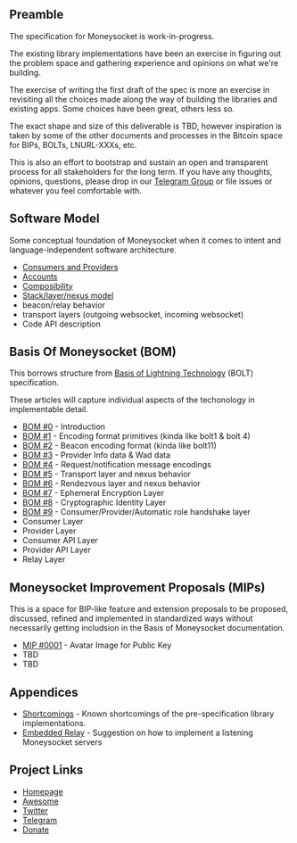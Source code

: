 Preamble
------------
The specification for Moneysocket is work-in-progress.

The existing library implementations have been an exercise in figuring out the problem space and gathering experience and opinions on what we're building.

The exercise of writing the first draft of the spec is more an exercise in revisiting all the choices made along the way of building the libraries and existing apps. Some choices have been great, others less so.

The exact shape and size of this deliverable is TBD, however inspiration is taken by some of the other documents and processes in the Bitcoin space for BIPs, BOLTs, LNURL-XXXs, etc.

This is also an effort to bootstrap and sustain an open and transparent process for all stakeholders for the long term. If you have any thoughts, opinions, questions, please drop in our [Telegram Group](https://t.me/moneysocket) or file issues or whatever you feel comfortable with.


Software Model
------------

Some conceptual foundation of Moneysocket when it comes to intent and language-independent software architecture.


* [Consumers and Providers](software-model/consumers-providers.md)
* [Accounts](software-model/accounts.md)
* [Composibility](software-model/composibility.md)
* [Stack/layer/nexus model](software-model/stack-layer-nexus.md)
* beacon/relay behavior
* transport layers (outgoing websocket, incoming websocket)
* Code API description


Basis Of Moneysocket (BOM)
-----

This borrows structure from [Basis of Lightning Technology](https://github.com/lightningnetwork/lightning-rfc/blob/master/00-introduction.md) (BOLT) specification.

These articles will capture individual aspects of the techonology in implementable detail.

* [BOM #0](00-introduction.md) - Introduction
* [BOM #1](01-encoding.md) - Encoding format primitives (kinda like bolt1 & bolt 4)
* [BOM #2](02-beacons.md) - Beacon encoding format (kinda like bolt11)
* [BOM #3](03-provider-info.md) - Provider Info data & Wad data
* [BOM #4](04-messages.md) - Request/notification message encodings
* [BOM #5](05-transport.md) - Transport layer and nexus behavior
* [BOM #6](06-rendezvous.md) - Rendezvous layer and nexus behavior
* [BOM #7](07-ephemeral.md) - Ephemeral Encryption Layer
* [BOM #8](08-identity.md) - Cryptographic Identity Layer
* [BOM #9](09-roles.md) - Consumer/Provider/Automatic role handshake layer
* Consumer Layer
* Provider Layer
* Consumer API Layer
* Provider API Layer
* Relay Layer

Moneysocket Improvement Proposals (MIPs)
-----

This is a space for BIP-like feature and extension proposals to be proposed, discussed, refined and implemented in standardized ways without necessarily getting includsion in the Basis of Moneysocket documentation.

* [MIP #0001](mips/mip-0001-avatar-image.md) - Avatar Image for Public Key
* TBD
* TBD

Appendices
------------

* [Shortcomings](appendix/shortcomings.md) - Known shortcomings of the pre-specification library implementations.
* [Embedded Relay](appendix/embedded-relay.md) - Suggestion on how to implement a listening Moneysocket servers


Project Links
-------------

- [Homepage](https://socket.money)
- [Awesome](https://github.com/moneysocket/awesome-moneysocket)
- [Twitter](https://twitter.com/moneysocket)
- [Telegram](https://t.me/moneysocket)
- [Donate](https://socket.money/#donate)
